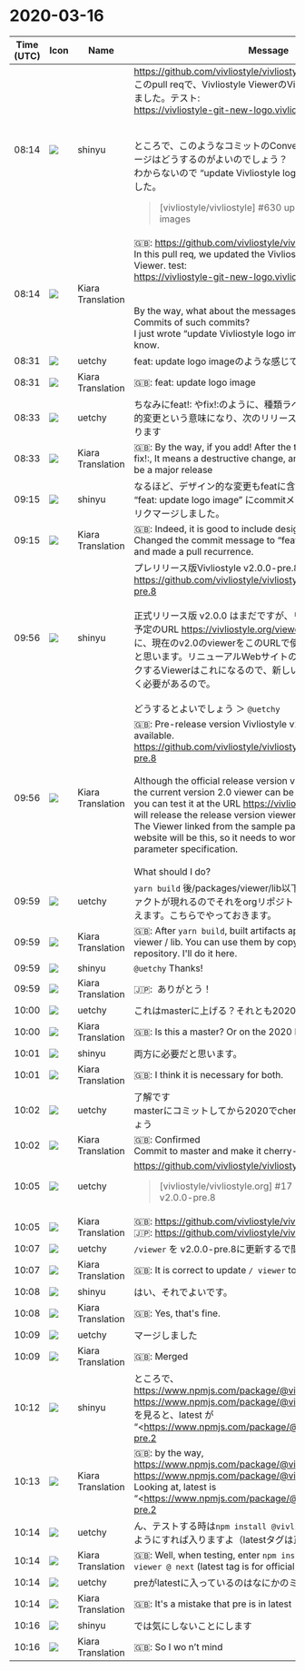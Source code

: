 # 2020-03-16

|Time (UTC)|Icon|Name|Message|
|---|---|---|---|
|08:14|![](https://avatars.slack-edge.com/2018-04-27/354445776386_e258f5ed5ba887b08668_72.jpg)|shinyu|<https://github.com/vivliostyle/vivliostyle/pull/630><br>このpull reqで、Vivliostyle ViewerのVivliostyleロゴを新しくしました。テスト:<br><https://vivliostyle-git-new-logo.vivliostyle.now.sh/><br><br><br>ところで、このようなコミットのConventional Commitsのメッセージはどうするのがよいのでしょう？<br>わからないので “update Vivliostyle logo images” とだけ書きました。<br><blockquote>[vivliostyle/vivliostyle] #630 update Vivliostyle logo images</blockquote>|
|08:14|![](https://avatars.slack-edge.com/2019-08-21/732685848020_f3f20736795184660348_72.png)|Kiara Translation|🇬🇧: <https://github.com/vivliostyle/vivliostyle/pull/630><br>In this pull req, we updated the Vivliostyle logo of Vivliostyle Viewer. test:<br><https://vivliostyle-git-new-logo.vivliostyle.now.sh/><br><br><br>By the way, what about the messages of the Conventional Commits of such commits?<br>I just wrote “update Vivliostyle logo images” because I don't know.|
|08:31|![](https://avatars.slack-edge.com/2020-01-22/916403977808_18dc4c6c299ded1b6018_72.png)|uetchy|feat: update logo imageのような感じで良いと思います|
|08:31|![](https://avatars.slack-edge.com/2019-08-21/732685848020_f3f20736795184660348_72.png)|Kiara Translation|🇬🇧: feat: update logo image|
|08:33|![](https://avatars.slack-edge.com/2020-01-22/916403977808_18dc4c6c299ded1b6018_72.png)|uetchy|ちなみにfeat!: やfix!:のように、種類ラベルの後に!を付けると破壊的変更という意味になり、次のリリースがメジャーリリースになります|
|08:33|![](https://avatars.slack-edge.com/2019-08-21/732685848020_f3f20736795184660348_72.png)|Kiara Translation|🇬🇧: By the way, if you add! After the type label like feat !: or fix!:, It means a destructive change, and the next release will be a major release|
|09:15|![](https://avatars.slack-edge.com/2018-04-27/354445776386_e258f5ed5ba887b08668_72.jpg)|shinyu|なるほど、デザイン的な変更もfeatに含めるとよいのですね。<br>“feat: update logo image” にcommitメッセージを変更して、プルリクマージしました。|
|09:15|![](https://avatars.slack-edge.com/2019-08-21/732685848020_f3f20736795184660348_72.png)|Kiara Translation|🇬🇧: Indeed, it is good to include design changes in feat.<br>Changed the commit message to “feat: update logo image” and made a pull recurrence.|
|09:56|![](https://avatars.slack-edge.com/2018-04-27/354445776386_e258f5ed5ba887b08668_72.jpg)|shinyu|プレリリース版Vivliostyle v2.0.0-pre.8 ができました。<br><https://github.com/vivliostyle/vivliostyle/releases/tag/v2.0.0-pre.8><br><br>正式リリース版 v2.0.0 はまだですが、リリース版のviewerの公開予定のURL <https://vivliostyle.org/viewer/> で、テストできるように、現在のv2.0のviewerをこのURLで使えるようにできたらよいと思います。リニューアルWebサイトのサンプルページからリンクするViewerはこれになるので、新しいURLパラメータ仕様で動く必要があるので。<br><br>どうするとよいでしょう ＞ `@uetchy`|
|09:56|![](https://avatars.slack-edge.com/2019-08-21/732685848020_f3f20736795184660348_72.png)|Kiara Translation|🇬🇧: Pre-release version Vivliostyle v2.0.0-pre.8 is now available.<br><https://github.com/vivliostyle/vivliostyle/releases/tag/v2.0.0-pre.8><br><br>Although the official release version v2.0.0 is not yet released, the current version 2.0 viewer can be used at this URL so that you can test it at the URL <https://vivliostyle.org/viewer/> that will release the release version viewer. I hope it can be used. The Viewer linked from the sample page of the renewal website will be this, so it needs to work with the new URL parameter specification.<br><br>What should I do?|
|09:59|![](https://avatars.slack-edge.com/2020-01-22/916403977808_18dc4c6c299ded1b6018_72.png)|uetchy|`yarn build` 後/packages/viewer/lib以下にビルドしたアーティファクトが現れるのでそれをorgリポジトリにコピーしてあげれば使えます。こちらでやっておきます。|
|09:59|![](https://avatars.slack-edge.com/2019-08-21/732685848020_f3f20736795184660348_72.png)|Kiara Translation|🇬🇧: After `yarn build`, built artifacts appear under / packages / viewer / lib. You can use them by copying them to the org repository. I'll do it here.|
|09:59|![](https://avatars.slack-edge.com/2018-04-27/354445776386_e258f5ed5ba887b08668_72.jpg)|shinyu|`@uetchy` Thanks!|
|09:59|![](https://avatars.slack-edge.com/2019-08-21/732685848020_f3f20736795184660348_72.png)|Kiara Translation|🇯🇵:  ありがとう！|
|10:00|![](https://avatars.slack-edge.com/2020-01-22/916403977808_18dc4c6c299ded1b6018_72.png)|uetchy|これはmasterに上げる？それとも2020ブランチで？|
|10:00|![](https://avatars.slack-edge.com/2019-08-21/732685848020_f3f20736795184660348_72.png)|Kiara Translation|🇬🇧: Is this a master? Or on the 2020 branch?|
|10:01|![](https://avatars.slack-edge.com/2018-04-27/354445776386_e258f5ed5ba887b08668_72.jpg)|shinyu|両方に必要だと思います。|
|10:01|![](https://avatars.slack-edge.com/2019-08-21/732685848020_f3f20736795184660348_72.png)|Kiara Translation|🇬🇧: I think it is necessary for both.|
|10:02|![](https://avatars.slack-edge.com/2020-01-22/916403977808_18dc4c6c299ded1b6018_72.png)|uetchy|了解です<br>masterにコミットしてから2020でcherry-pickする感じにしましょう|
|10:02|![](https://avatars.slack-edge.com/2019-08-21/732685848020_f3f20736795184660348_72.png)|Kiara Translation|🇬🇧: Confirmed<br>Commit to master and make it cherry-pick in 2020|
|10:05|![](https://avatars.slack-edge.com/2020-01-22/916403977808_18dc4c6c299ded1b6018_72.png)|uetchy|<https://github.com/vivliostyle/vivliostyle.org/pull/17><br><blockquote>[vivliostyle/vivliostyle.org] #17 Update viewer version to v2.0.0-pre.8</blockquote>|
|10:05|![](https://avatars.slack-edge.com/2019-08-21/732685848020_f3f20736795184660348_72.png)|Kiara Translation|🇬🇧: <https://github.com/vivliostyle/vivliostyle.org/pull/17><br>🇯🇵: <https://github.com/vivliostyle/vivliostyle.org/pull/17>|
|10:07|![](https://avatars.slack-edge.com/2020-01-22/916403977808_18dc4c6c299ded1b6018_72.png)|uetchy|`/viewer` を v2.0.0-pre.8に更新するで間違いないですね？|
|10:07|![](https://avatars.slack-edge.com/2019-08-21/732685848020_f3f20736795184660348_72.png)|Kiara Translation|🇬🇧: It is correct to update `/ viewer` to v2.0.0-pre.8, right?|
|10:08|![](https://avatars.slack-edge.com/2018-04-27/354445776386_e258f5ed5ba887b08668_72.jpg)|shinyu|はい、それでよいです。|
|10:08|![](https://avatars.slack-edge.com/2019-08-21/732685848020_f3f20736795184660348_72.png)|Kiara Translation|🇬🇧: Yes, that's fine.|
|10:09|![](https://avatars.slack-edge.com/2020-01-22/916403977808_18dc4c6c299ded1b6018_72.png)|uetchy|マージしました|
|10:09|![](https://avatars.slack-edge.com/2019-08-21/732685848020_f3f20736795184660348_72.png)|Kiara Translation|🇬🇧: Merged|
|10:12|![](https://avatars.slack-edge.com/2018-04-27/354445776386_e258f5ed5ba887b08668_72.jpg)|shinyu|ところで、<br><https://www.npmjs.com/package/@vivliostyle/core><br><https://www.npmjs.com/package/@vivliostyle/viewer><br>を見ると、latest が “<https://www.npmjs.com/package/@vivliostyle/core/v/2.0.0-pre.2|2.0.0-pre.2>” になってます。<br>（next が  “<https://www.npmjs.com/package/@vivliostyle/viewer/v/2.0.0-pre.8|2.0.0-pre.8>”）これも正式リリース前に latest が今の最新のものになってると、テストするのに都合がよいかもしれません。<br><blockquote>Library for HTML+CSS typesetting and rich paged viewing with EPUB/Web publications support.</blockquote><br><blockquote>Vivliostyle Viewer UI component, for rich paged viewing and printing in browser.</blockquote>|
|10:13|![](https://avatars.slack-edge.com/2019-08-21/732685848020_f3f20736795184660348_72.png)|Kiara Translation|🇬🇧: by the way,<br><https://www.npmjs.com/package/@vivliostyle/core><br><https://www.npmjs.com/package/@vivliostyle/viewer><br>Looking at, latest is “<https://www.npmjs.com/package/@vivliostyle/core/v/2.0.0-pre.2|2.0.0-pre.2>”.<br>(Next is “<https://www.npmjs.com/package/@vivliostyle/viewer/v/2.0.0-pre.8|2.0.0-pre.8>”) Being up to date may be convenient for testing.|
|10:14|![](https://avatars.slack-edge.com/2020-01-22/916403977808_18dc4c6c299ded1b6018_72.png)|uetchy|ん、テストする時は`npm install @vivliostyle/viewer@next` のようにすれば入りますよ（latestタグは正式リリース用）|
|10:14|![](https://avatars.slack-edge.com/2019-08-21/732685848020_f3f20736795184660348_72.png)|Kiara Translation|🇬🇧: Well, when testing, enter `npm install @ vivliostyle / viewer @ next` (latest tag is for official release)|
|10:14|![](https://avatars.slack-edge.com/2020-01-22/916403977808_18dc4c6c299ded1b6018_72.png)|uetchy|preがlatestに入っているのはなにかのミスですね|
|10:14|![](https://avatars.slack-edge.com/2019-08-21/732685848020_f3f20736795184660348_72.png)|Kiara Translation|🇬🇧: It's a mistake that pre is in latest|
|10:16|![](https://avatars.slack-edge.com/2018-04-27/354445776386_e258f5ed5ba887b08668_72.jpg)|shinyu|では気にしないことにします|
|10:16|![](https://avatars.slack-edge.com/2019-08-21/732685848020_f3f20736795184660348_72.png)|Kiara Translation|🇬🇧: So I wo n’t mind|
